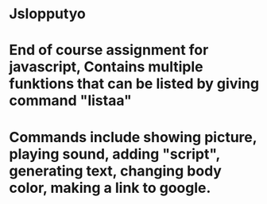# Jslopputyo
# End of course assignment for javascript, Contains multiple funktions that can be listed by giving command "listaa"
# Commands include showing picture, playing sound, adding "script", generating text, changing body color, making a link to google.
